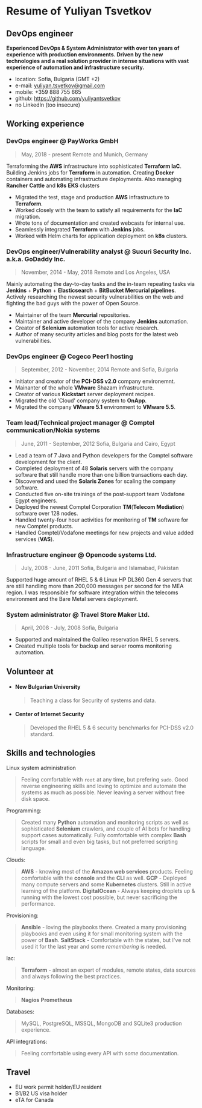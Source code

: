 ﻿# Resume of Yuliyan Tsvetkov
## DevOps engineer

**Experienced DevOps & System Administrator with over ten years of experience with production environments. Driven by the new technologies and a real solution provider in intense situations with vast experience of automation and infrastructure security.**

* location: Sofia, Bulgaria (GMT +2)
* e-mail: yuliyan.tsvetkov@gmail.com
* mobile: +359 888 755 665
* github: https://github.com/yuliyantsvetkov
* no LinkedIn (too insecure)

## Working experience

### DevOps engineer @ PayWorks GmbH
>May, 2018 - present
> Remote and Munich, Germany

Terraforming the **AWS** infrastructure into sophisticated **Terraform IaC**. Building Jenkins jobs for **Terraform** in automation. Creating **Docker** containers and automating infrastructure deployments. Also managing **Rancher** **Cattle** and **k8s** **EKS** clusters

- Migrated the test, stage and production **AWS** infrastructure to **Terraform**.
- Worked closely with the team to satisfy all requirements for the **IaC** migration.
- Wrote tons of documentation and created webcasts for internal use.
- Seamlessly integrated **Terraform** with **Jenkins** jobs.
- Worked with Helm charts for application deployment on **k8s** clusters.

### DevOps engineer/Vulnerability analyst @ Sucuri Security Inc. a.k.a. GoDaddy Inc.
> November, 2014 - May, 2018
> Remote and Los Angeles, USA

Mainly automating the day-to-day tasks and the in-team repeating tasks via **Jenkins** + **Python** + **Elasticsearch** + **BitBucket Mercurial pipelines**. Actively researching the newest security vulnerabilities on the web and fighting the bad guys with the power of Open Source.

-   Maintainer of the team  **Mercurial**  repositories.
-   Maintainer and active developer of the company  **Jenkins**  automation.
-   Creator of  **Selenium**  automation tools for active research.
-   Author of many security articles and blog posts for the latest web vulnerabilities.

### DevOps engineer @ Cogeco Peer1 hosting 
> September, 2012 - November, 2014
> Remote and Sofia, Bulgaria

-   Initiator and creator of the  **PCI-DSS v2.0**  company environemnt.
-   Mainanter of the whole  **VMware**  Shazam infrastructure.
-   Creator of various  **Kickstart**  server deployment recipes.
-   Migrated the old 'Cloud' company system to  **OnApp**.
-   Migrated the company  **VMware 5.1**  environment to  **VMware 5.5**.

### Team lead/Technical project manager @ Comptel communication/Nokia systems
> June, 2011 - September, 2012
> Sofia, Bulgaria and Cairo, Egypt

- Lead a team of 7 Java and Python developers for the Comptel software development for the client.
-   Completed deployment of 48  **Solaris**  servers with the company software that still handle more than one billion transactions each day.
- Discovered and used the **Solaris Zones** for scaling the company software.
-   Conducted five on-site trainings of the post-support team Vodafone Egypt engineers.
-   Deployed the newest Comptel Corporation  **TM**(**Telecom Mediation**)  software over 128 nodes.
-   Handled twenty-four hour activities for monitoring of  **TM**  software for new Comptel products.
-   Handled Comptel/Vodafone meetings for new projects and value added services (**VAS**).

### Infrastructure engineer @ Opencode systems Ltd.
> July, 2008 - June, 2011
> Sofia, Bulgaria and Islamabad, Pakistan

Supported huge amount of RHEL 5 & 6 Linux HP DL360 Gen 4 servers that are still handling more than 200,000 messages per second for the MEA region. I was responsible for software integration within the telecoms environment and the Bare Metal servers deployment.

### System administrator @ Travel Store Maker Ltd.
> April, 2008 - July, 2008
> Sofia, Bulgaria

-   Supported and maintained the Galileo reservation RHEL 5 servers.
-   Created multiple tools for backup and server rooms monitoring automation.

## Volunteer at
- #### New Bulgarian University
	>  Teaching a class for Security of systems and data.
- #### Center of Internet Security
	>  Developed the RHEL 5 & 6 security benchmarks for PCI-DSS v2.0 standard.


## Skills and technologies

Linux system administration
> Feeling comfortable with `root` at any time, but prefering `sudo`. Good reverse engineering skills and loving to optimize and automate the systems as much as possible. Never leaving a server without free disk space.

Programming:
> Created many **Python** automation and monitoring scripts as well as sophisticated **Selenium** crawlers, and couple of AI bots for handling support cases automatically.
> Fully comfortable with complex **Bash** scripts for small and even big tasks, but not preferred scripting language.

Clouds:
> **AWS** - knowing most of the **Amazon web services** products. Feeling comfortable with the **console** and the **CLI** as well.
> **GCP** - Deployed many compute servers and some **Kubernetes** clusters. Still in active learning of the platform.
> **DigitalOcean** - Always keeping droplets up & running with the lowest cost possible, but never sacrificing the performance.

Provisioning:
> **Ansible** - loving the playbooks there. Created a many provisioning playbooks and even using it for small monitoring system with the power of **Bash**.
> **SaltStack** - Comfortable with the states, but I've not used it for the last year and some *remembering* is needed.

Iac:
> **Terraform** - almost an expert of modules, remote states, data sources and always following the best practices.

Monitoring:
> **Nagios**
> **Prometheus**

Databases:
> MySQL, PostgreSQL, MSSQL, MongoDB and SQLite3 production experience.

API integrations:
> Feeling comfortable using every API with *some* documentation.

## Travel 
-   EU work permit holder/EU resident
-   B1/B2 US visa holder
-   eTA for Canada
